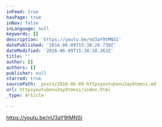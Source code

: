 ```yaml
---
inFeed: true
hasPage: true
inNav: false
inLanguage: null
keywords: []
description: 'https://youtu.be/nU3aY9tMNSI'
datePublished: '2016-06-09T15:38:26.739Z'
dateModified: '2016-06-09T15:38:10.363Z'
title: ''
author: []
authors: []
publisher: null
starred: true
sourcePath: _posts/2016-06-09-httpsyoutubenu3ay9tmnsi.md
url: httpsyoutubenu3ay9tmnsi/index.html
_type: Article

---
```

https://youtu.be/nU3aY9tMNSI